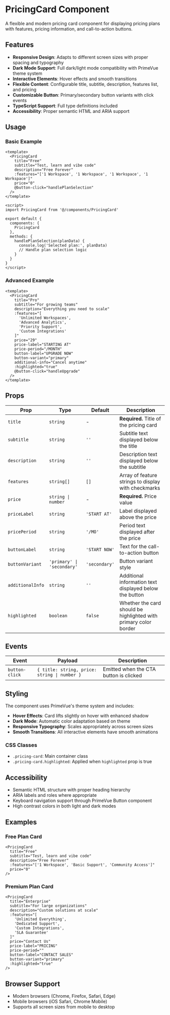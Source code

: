 # PricingCard Component

A flexible and modern pricing card component for displaying pricing plans with features, pricing information, and call-to-action buttons.

## Features

- **Responsive Design**: Adapts to different screen sizes with proper spacing and typography
- **Dark Mode Support**: Full dark/light mode compatibility with PrimeVue theme system
- **Interactive Elements**: Hover effects and smooth transitions
- **Flexible Content**: Configurable title, subtitle, description, features list, and pricing
- **Customizable Button**: Primary/secondary button variants with click events
- **TypeScript Support**: Full type definitions included
- **Accessibility**: Proper semantic HTML and ARIA support

## Usage

### Basic Example

```vue
<template>
  <PricingCard
    title="Free"
    subtitle="Test, learn and vibe code"
    description="Free Forever"
    :features="['1 Workspace', '1 Workspace', '1 Workspace', '1 Workspace']"
    price="0"
    @button-click="handlePlanSelection"
  />
</template>

<script>
import PricingCard from '@/components/PricingCard'

export default {
  components: {
    PricingCard
  },
  methods: {
    handlePlanSelection(planData) {
      console.log('Selected plan:', planData)
      // Handle plan selection logic
    }
  }
}
</script>
```

### Advanced Example

```vue
<template>
  <PricingCard
    title="Pro"
    subtitle="For growing teams"
    description="Everything you need to scale"
    :features="[
      'Unlimited Workspaces',
      'Advanced Analytics',
      'Priority Support',
      'Custom Integrations'
    ]"
    price="29"
    price-label="STARTING AT"
    price-period="/MONTH"
    button-label="UPGRADE NOW"
    button-variant="primary"
    additional-info="Cancel anytime"
    :highlighted="true"
    @button-click="handleUpgrade"
  />
</template>
```

## Props

| Prop | Type | Default | Description |
|------|------|---------|-------------|
| `title` | `string` | - | **Required.** Title of the pricing card |
| `subtitle` | `string` | `''` | Subtitle text displayed below the title |
| `description` | `string` | `''` | Description text displayed below the subtitle |
| `features` | `string[]` | `[]` | Array of feature strings to display with checkmarks |
| `price` | `string \| number` | - | **Required.** Price value |
| `priceLabel` | `string` | `'START AT'` | Label displayed above the price |
| `pricePeriod` | `string` | `'/MO'` | Period text displayed after the price |
| `buttonLabel` | `string` | `'START NOW'` | Text for the call-to-action button |
| `buttonVariant` | `'primary' \| 'secondary'` | `'secondary'` | Button variant style |
| `additionalInfo` | `string` | `''` | Additional information text displayed below the button |
| `highlighted` | `boolean` | `false` | Whether the card should be highlighted with primary color border |

## Events

| Event | Payload | Description |
|-------|---------|-------------|
| `button-click` | `{ title: string, price: string \| number }` | Emitted when the CTA button is clicked |

## Styling

The component uses PrimeVue's theme system and includes:

- **Hover Effects**: Card lifts slightly on hover with enhanced shadow
- **Dark Mode**: Automatic color adaptation based on theme
- **Responsive Typography**: Scales appropriately across screen sizes
- **Smooth Transitions**: All interactive elements have smooth animations

### CSS Classes

- `.pricing-card`: Main container class
- `.pricing-card.highlighted`: Applied when `highlighted` prop is true

## Accessibility

- Semantic HTML structure with proper heading hierarchy
- ARIA labels and roles where appropriate
- Keyboard navigation support through PrimeVue Button component
- High contrast colors in both light and dark modes

## Examples

### Free Plan Card
```vue
<PricingCard
  title="Free"
  subtitle="Test, learn and vibe code"
  description="Free Forever"
  :features="['1 Workspace', 'Basic Support', 'Community Access']"
  price="0"
/>
```

### Premium Plan Card
```vue
<PricingCard
  title="Enterprise"
  subtitle="For large organizations"
  description="Custom solutions at scale"
  :features="[
    'Unlimited Everything',
    'Dedicated Support',
    'Custom Integrations',
    'SLA Guarantee'
  ]"
  price="Contact Us"
  price-label="PRICING"
  price-period=""
  button-label="CONTACT SALES"
  button-variant="primary"
  :highlighted="true"
/>
```

## Browser Support

- Modern browsers (Chrome, Firefox, Safari, Edge)
- Mobile browsers (iOS Safari, Chrome Mobile)
- Supports all screen sizes from mobile to desktop
